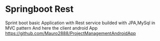 # Springboot Rest
Sprint boot basic Application with Rest service builded with JPA,MySql in MVC pattern
And here the client android App
https://github.com/Mauro2888/ProjectManagementAndroidApp
